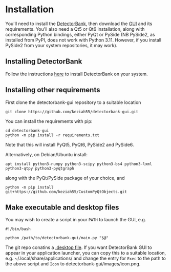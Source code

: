 # Installation

You'll need to install the [DetectorBank](https://github.com/keziah55/DetectorBank), 
then download the [GUI](https://github.com/keziah55/detectorbank-gui) and its requirements. 
You'll also need a Qt5 or Qt6 installation, along with
corresponding Python bindings, either PyQt or PySide (NB PySide2, as installed from PyPI, does not 
work with Python 3.11. However, if you install PySide2 from your system repositories, it may work).

## Installing DetectorBank

Follow the instructions [here](https://github.com/keziah55/DetectorBank#requirements) to install
DetectorBank on your system. 

## Installing other requirements

First clone the detectorbank-gui repository to a suitable location
```
git clone https://github.com/keziah55/detectorbank-gui.git
```

You can install the requirements with pip:
```
cd detectorbank-gui
python -m pip install -r requirements.txt
```
Note that this will install PyQt5, PyQt6, PySide2 and PySide6.

Alternatively, on Debian/Ubuntu install:
```
apt install python3-numpy python3-scipy python3-bs4 python3-lxml python3-qtpy python3-pyqtgraph
```
along with the PyQt/PySide package of your choice, and 
```
python -m pip install git+https://github.com/keziah55/CustomPyQtObjects.git
```

## Make executable and desktop files

You may wish to create a script in your `PATH` to launch the GUI, e.g.
```
#!/bin/bash

python /path/to/detectorbank-gui/main.py "$@"
```

The git repo conatins a [.desktop file](https://github.com/keziah55/detectorbank-gui/blob/main/detectorbank-gui.desktop). 
If you want DetectorBank GUI to appear in your application launcher, 
you can copy this to a suitable location, e.g. ~/.local/share/applications/ and change the entry
for `Exec` to the path to the above script and `Icon` to detectorbank-gui/images/icon.png.
